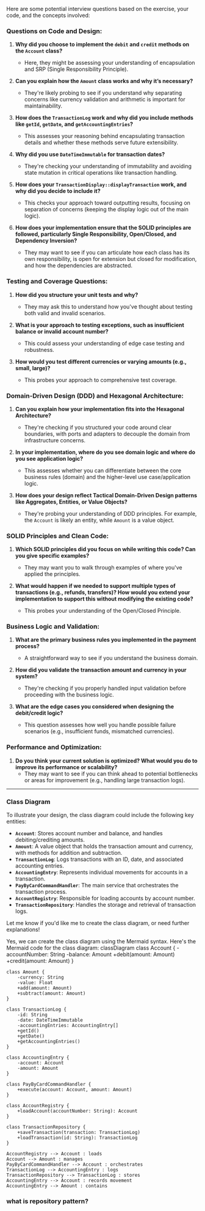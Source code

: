 Here are some potential interview questions based on the exercise, your code, and the concepts involved:

### Questions on Code and Design:
1. **Why did you choose to implement the `debit` and `credit` methods on the `Account` class?**
   - Here, they might be assessing your understanding of encapsulation and SRP (Single Responsibility Principle).
   
2. **Can you explain how the `Amount` class works and why it’s necessary?**
   - They're likely probing to see if you understand why separating concerns like currency validation and arithmetic is important for maintainability.

3. **How does the `TransactionLog` work and why did you include methods like `getId`, `getDate`, and `getAccountingEntries`?**
   - This assesses your reasoning behind encapsulating transaction details and whether these methods serve future extensibility.

4. **Why did you use `DateTimeImmutable` for transaction dates?**
   - They're checking your understanding of immutability and avoiding state mutation in critical operations like transaction handling.

5. **How does your `TransactionDisplay::displayTransaction` work, and why did you decide to include it?**
   - This checks your approach toward outputting results, focusing on separation of concerns (keeping the display logic out of the main logic).

6. **How does your implementation ensure that the SOLID principles are followed, particularly Single Responsibility, Open/Closed, and Dependency Inversion?**
   - They may want to see if you can articulate how each class has its own responsibility, is open for extension but closed for modification, and how the dependencies are abstracted.

### Testing and Coverage Questions:
1. **How did you structure your unit tests and why?**
   - They may ask this to understand how you've thought about testing both valid and invalid scenarios.

2. **What is your approach to testing exceptions, such as insufficient balance or invalid account number?**
   - This could assess your understanding of edge case testing and robustness.

3. **How would you test different currencies or varying amounts (e.g., small, large)?**
   - This probes your approach to comprehensive test coverage.

### Domain-Driven Design (DDD) and Hexagonal Architecture:
1. **Can you explain how your implementation fits into the Hexagonal Architecture?**
   - They're checking if you structured your code around clear boundaries, with ports and adapters to decouple the domain from infrastructure concerns.

2. **In your implementation, where do you see domain logic and where do you see application logic?**
   - This assesses whether you can differentiate between the core business rules (domain) and the higher-level use case/application logic.

3. **How does your design reflect Tactical Domain-Driven Design patterns like Aggregates, Entities, or Value Objects?**
   - They're probing your understanding of DDD principles. For example, the `Account` is likely an entity, while `Amount` is a value object.

### SOLID Principles and Clean Code:
1. **Which SOLID principles did you focus on while writing this code? Can you give specific examples?**
   - They may want you to walk through examples of where you've applied the principles.

2. **What would happen if we needed to support multiple types of transactions (e.g., refunds, transfers)? How would you extend your implementation to support this without modifying the existing code?**
   - This probes your understanding of the Open/Closed Principle.

### Business Logic and Validation:
1. **What are the primary business rules you implemented in the payment process?**
   - A straightforward way to see if you understand the business domain.

2. **How did you validate the transaction amount and currency in your system?**
   - They're checking if you properly handled input validation before proceeding with the business logic.

3. **What are the edge cases you considered when designing the debit/credit logic?**
   - This question assesses how well you handle possible failure scenarios (e.g., insufficient funds, mismatched currencies).

### Performance and Optimization:
1. **Do you think your current solution is optimized? What would you do to improve its performance or scalability?**
   - They may want to see if you can think ahead to potential bottlenecks or areas for improvement (e.g., handling large transaction logs).

---

### Class Diagram
To illustrate your design, the class diagram could include the following key entities:
- **`Account`**: Stores account number and balance, and handles debiting/crediting amounts.
- **`Amount`**: A value object that holds the transaction amount and currency, with methods for addition and subtraction.
- **`TransactionLog`**: Logs transactions with an ID, date, and associated accounting entries.
- **`AccountingEntry`**: Represents individual movements for accounts in a transaction.
- **`PayByCardCommandHandler`**: The main service that orchestrates the transaction process.
- **`AccountRegistry`**: Responsible for loading accounts by account number.
- **`TransactionRepository`**: Handles the storage and retrieval of transaction logs.

Let me know if you'd like me to create the class diagram, or need further explanations!


Yes, we can create the class diagram using the Mermaid syntax. Here's the Mermaid code for the class diagram:
classDiagram
    class Account {
        -accountNumber: String
        -balance: Amount
        +debit(amount: Amount)
        +credit(amount: Amount)
    }

    class Amount {
        -currency: String
        -value: Float
        +add(amount: Amount)
        +subtract(amount: Amount)
    }

    class TransactionLog {
        -id: String
        -date: DateTimeImmutable
        -accountingEntries: AccountingEntry[]
        +getId()
        +getDate()
        +getAccountingEntries()
    }

    class AccountingEntry {
        -account: Account
        -amount: Amount
    }

    class PayByCardCommandHandler {
        +execute(account: Account, amount: Amount)
    }

    class AccountRegistry {
        +loadAccount(accountNumber: String): Account
    }

    class TransactionRepository {
        +saveTransaction(transaction: TransactionLog)
        +loadTransaction(id: String): TransactionLog
    }

    AccountRegistry --> Account : loads
    Account --> Amount : manages
    PayByCardCommandHandler --> Account : orchestrates
    TransactionLog --> AccountingEntry : logs
    TransactionRepository --> TransactionLog : stores
    AccountingEntry --> Account : records movement
    AccountingEntry --> Amount : contains



### what is repository pattern?